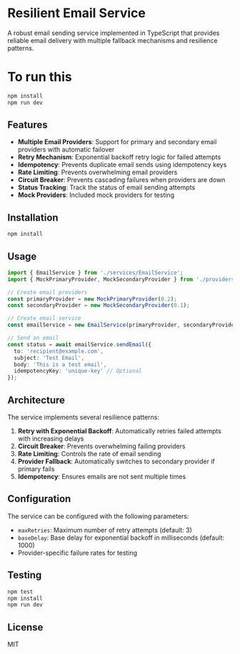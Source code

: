 # Resilient Email Service

A robust email sending service implemented in TypeScript that provides reliable email delivery with multiple fallback mechanisms and resilience patterns.
 
# To run this 
```bash
npm install
npm run dev
```

## Features

- **Multiple Email Providers**: Support for primary and secondary email providers with automatic failover
- **Retry Mechanism**: Exponential backoff retry logic for failed attempts
- **Idempotency**: Prevents duplicate email sends using idempotency keys
- **Rate Limiting**: Prevents overwhelming email providers
- **Circuit Breaker**: Prevents cascading failures when providers are down
- **Status Tracking**: Track the status of email sending attempts
- **Mock Providers**: Included mock providers for testing

## Installation

```bash
npm install
```

## Usage

```typescript
import { EmailService } from './services/EmailService';
import { MockPrimaryProvider, MockSecondaryProvider } from './providers/MockEmailProviders';

// Create email providers
const primaryProvider = new MockPrimaryProvider(0.2);
const secondaryProvider = new MockSecondaryProvider(0.1);

// Create email service
const emailService = new EmailService(primaryProvider, secondaryProvider);

// Send an email
const status = await emailService.sendEmail({
  to: 'recipient@example.com',
  subject: 'Test Email',
  body: 'This is a test email',
  idempotencyKey: 'unique-key' // Optional
});
```

## Architecture

The service implements several resilience patterns:

1. **Retry with Exponential Backoff**: Automatically retries failed attempts with increasing delays
2. **Circuit Breaker**: Prevents overwhelming failing providers
3. **Rate Limiting**: Controls the rate of email sending
4. **Provider Fallback**: Automatically switches to secondary provider if primary fails
5. **Idempotency**: Ensures emails are not sent multiple times

## Configuration

The service can be configured with the following parameters:

- `maxRetries`: Maximum number of retry attempts (default: 3)
- `baseDelay`: Base delay for exponential backoff in milliseconds (default: 1000)
- Provider-specific failure rates for testing

## Testing

```bash
npm test
npm install
npm run dev
```

## License

MIT 